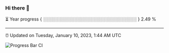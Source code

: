 ### Hi there 👋

⏳ Year progress { ░░░░░░░░░░░░░░░░░░░░░░░░░░░░░░ } 2.49 %

---

⏰ Updated on Tuesday, January 10, 2023, 1:44 AM UTC

![Progress Bar CI](https://github.com/arthurbuhl/arthurbuhl/workflows/Progress%20Bar%20CI/badge.svg)
